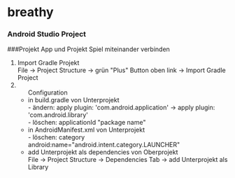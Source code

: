 # breathy

### Android Studio Project

###Projekt App und Projekt Spiel miteinander verbinden
<ol>
<li>Import Gradle Projekt</li>   
  File -> Project Structure -> grün "Plus" Button oben link -> Import Gradle Project   
<li><ul>Configuration   
  <li> in build.gradle von Unterprojekt</br>
	- ändern:  apply plugin: 'com.android.application' -> apply plugin: 'com.android.library'</br>   
	- löschen: applicationId "package name"</br>
  </li>
  <li> in AndroidManifest.xml von Unterprojekt</br>
	- löschen: category android:name="android.intent.category.LAUNCHER"   
  </li>
  <li> add Unterprojekt als dependencies von Oberprojekt</br>   
	File -> Project Structure -> Dependencies Tab -> add Unterprojekt als Library   
  </li>	
</ul>
</li>
	</ol>